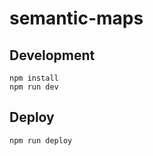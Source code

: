 # semantic-maps

## Development

```shell
npm install
npm run dev
```

## Deploy

```
npm run deploy
```